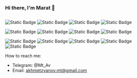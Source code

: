 ### Hi there, I'm Marat 👋

##


![Static Badge](https://img.shields.io/badge/python-blue?style=for-the-badge&logo=python&logoColor=white) ![Static Badge](https://img.shields.io/badge/fastapi-%23009688?style=for-the-badge&logo=fastapi&logoColor=white) ![Static Badge](https://img.shields.io/badge/Django-%23092E20?style=for-the-badge&logo=django&logoColor=white) ![Static Badge](https://img.shields.io/badge/Docker-%232496ED?style=for-the-badge&logo=docker&logoColor=white) 

![Static Badge](https://img.shields.io/badge/mongodb-%2347A248?style=for-the-badge&logo=mongodb&logoColor=white) ![Static Badge](https://img.shields.io/badge/postgresql-%234169E1?style=for-the-badge&logo=postgresql&logoColor=white) ![Static Badge](https://img.shields.io/badge/elasticsearch-%23005571?style=for-the-badge&logo=elasticsearch&logoColor=white) ![Static Badge](https://img.shields.io/badge/nginx-%23009639?style=for-the-badge&logo=nginx&logoColor=white) 

![Static Badge](https://img.shields.io/badge/kafka-%23231F20?style=for-the-badge&logo=apachekafka&logoColor=white) ![Static Badge](https://img.shields.io/badge/rabbitmq-%23FF6600?style=for-the-badge&logo=rabbitmq&logoColor=white) ![Static Badge](https://img.shields.io/badge/celery-%2337814A?style=for-the-badge&logo=celery&logoColor=white) ![Static Badge](https://img.shields.io/badge/redis-%23DC382D?style=for-the-badge&logo=redis&logoColor=white) ![Static Badge](https://img.shields.io/badge/linux-%23FCC624?style=for-the-badge&logo=linux&logoColor=white) 












How to reach me:
- Telegram: @Mt_Av
- Email: akhmetzyanov.mt@gmail.com
<!--
**Mario8602/Mario8602** is a ✨ _special_ ✨ repository because its `README.md` (this file) appears on your GitHub profile.

Here are some ideas to get you started:

- 🔭 I’m currently working on ...
- 🌱 I’m currently learning ...
- 👯 I’m looking to collaborate on ...
- 🤔 I’m looking for help with ...
- 💬 Ask me about ...
- 📫 How to reach me: ...
- 😄 Pronouns: ...
- ⚡ Fun fact: ...
-->

